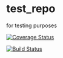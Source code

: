 # test_repo
for testing purposes

[![Coverage Status](https://coveralls.io/repos/github/keartie94/test_repo/badge.svg?branch=master)](https://coveralls.io/github/keartie94/test_repo?branch=master)

[![Build Status](https://travis-ci.com/keartie94/test_repo.svg?branch=master)](https://travis-ci.com/keartie94/test_repo)
